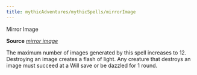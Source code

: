 ```yaml
---
title: mythicAdventures/mythicSpells/mirrorImage
---
```

Mirror Image

**Source** [_mirror image_](spells/mirrorImage#_mirror-image)

The maximum number of images generated by this spell increases to 12. Destroying an image creates a flash of light. Any creature that destroys an image must succeed at a Will save or be dazzled for 1 round.

